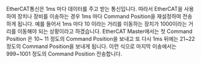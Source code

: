  EtherCAT통신은 1ms 마다 데이터를 주고 받는 통신입니다.
 따라서 EtherCAT을 사용하여 장치나 장비를 이송하는 경우 1ms 마다 Command Position을 재설정하여 전송하게 됩니다.
 예를 들어서 1ms 마다 10 이라는 거리를 이동하는 장치가 1000이라는 거리를 이동해야 되는 상황이라고 하겠습니다.
 EtherCAT Master에서는 첫 Command Position 은 10~ 11 정도의 Command Position을 보내고 또 다시 1ms 뒤에는 21~22 정도의 Command Position을 보내게 됩니다. 이런 식으로 마지막 이송에서는 999~1001 정도의 Command Position 전송합니다.



